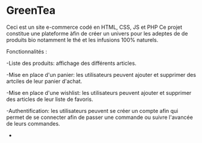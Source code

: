 # GreenTea
Ceci est un site e-commerce codé en HTML, CSS, JS et PHP
Ce projet constitue une plateforme àfin de créer un univers pour les adeptes de de produits bio notamment le thé et les infusions 100% naturels.

Fonctionnalités :

-Liste des produits: affichage des différents articles.

-Mise en place d'un panier: les utilisateurs peuvent ajouter et supprimer des artciles de leur panier d'achat.

-Mise en place d'une wishlist: les utilisateurs peuvent ajouter et supprimer des articles de leur liste de favoris.

-Authentification: les utilisateurs peuvent se créer un compte afin qui permet de se connecter afin de passer une commande ou suivre l'avancée de leurs commandes.

-
